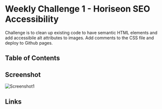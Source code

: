 # Weekly Challenge 1 - Horiseon SEO Accessibility

Challenge is to clean up existing code to have semantic HTML elements and add accessibile alt attributes to images. Add comments to the CSS file and deploy to Github pages. 

## Table of Contents

## Screenshot
![Screenshot1](./assets/images/01-html-css-git-homework-demo.png?raw=true "Screenshot")

## Links
